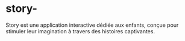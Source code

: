 # story-
Story est une application interactive dédiée aux enfants, conçue pour stimuler leur imagination à travers des histoires captivantes. 
